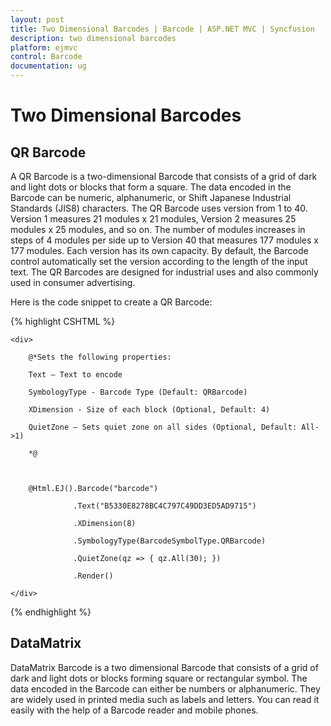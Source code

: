 ```yaml
---
layout: post
title: Two Dimensional Barcodes | Barcode | ASP.NET MVC | Syncfusion
description: two dimensional barcodes
platform: ejmvc
control: Barcode
documentation: ug
---
```


# Two Dimensional Barcodes

## QR Barcode

A QR Barcode is a two-dimensional Barcode that consists of a grid of dark and light dots or blocks that form a square. The data encoded in the Barcode can be numeric, alphanumeric, or Shift Japanese Industrial Standards (JIS8) characters. The QR Barcode uses version from 1 to 40. Version 1 measures 21 modules x 21 modules, Version 2 measures 25 modules x 25 modules, and so on. The number of modules increases in steps of 4 modules per side up to Version 40 that measures 177 modules x 177 modules. Each version has its own capacity. By default, the Barcode control automatically set the version according to the length of the input text. The QR Barcodes are designed for industrial uses and also commonly used in consumer advertising.

Here is the code snippet to create a QR Barcode:

{% highlight CSHTML %}

<div>

	<div>

		@*Sets the following properties:

		Text – Text to encode

		SymbologyType - Barcode Type (Default: QRBarcode)

		XDimension - Size of each block (Optional, Default: 4)

		QuietZone – Sets quiet zone on all sides (Optional, Default: All->1)

		*@



		@Html.EJ().Barcode("barcode")

				  .Text("B5330E8278BC4C797C49DD3ED5AD9715")

				  .XDimension(8)

				  .SymbologyType(BarcodeSymbolType.QRBarcode)

				  .QuietZone(qz => { qz.All(30); })

				  .Render()

	</div>

</div>



{% endhighlight %}

## DataMatrix

DataMatrix Barcode is a two dimensional Barcode that consists of a grid of dark and light dots or blocks forming square or rectangular symbol. The data encoded in the Barcode can either be numbers or alphanumeric. They are widely used in printed media such as labels and letters. You can read it easily with the help of a Barcode reader and mobile phones.

